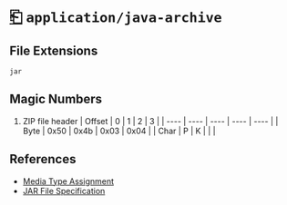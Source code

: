 # [⎗](../README.md) `application/java-archive`

## File Extensions

`jar`

## Magic Numbers

1. ZIP file header
   | Offset | 0 | 1 | 2 | 3 |
   | ---- | ---- | ---- | ---- | ---- |
   | Byte | 0x50 | 0x4b | 0x03 | 0x04 |
   | Char | P | K | | |

## References

- [Media Type Assignment](https://www.iana.org/assignments/media-types/application/java-archive)
- [JAR File Specification](https://docs.oracle.com/javase/8/docs/technotes/guides/jar/jar.html)
